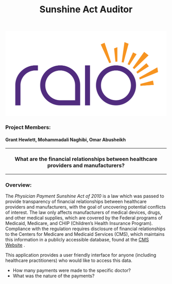 <h1 align=center> Sunshine Act Auditor </h1> <br>

![alt text](https://github.com/Ohmarr/RAIO_Sunshine_Act_Project/blob/master/dev/RAIO_LogoIII.png "RAIO LOGO")
<br>
### Project Members:
#### Grant Hewlett, Mohammadali Naghibi, Omar Abusheikh

<hr><h3 align=center> What are the financial relationships between healthcare providers and manufacturers? </h3><hr>

### Overview: 
The _Physician Payment Sunshine Act of 2010_ is a law which was passed to provide transparency of financial relationships between healthcare providers and manufacturers, with the goal of uncovering potential conflicts of interest.  The law only affects manufacturers of medical devices, drugs, and other medical supplies, which are covered by the Federal programs of Medicaid, Medicare, and CHIP (Children’s Health Insurance Program).  Compliance with the regulation requires disclosure of financial relationships to the Centers for Medicare and Medicaid Services (CMS), which maintains this information in a publicly accessible database, found at the [CMS Website](https://openpaymentsdata.cms.gov/dataset/General-Payment-Data-Detailed-Dataset-2017-Reporti/a3u6-h38p "The CMS Open Payments Database") . 

This application provides a user friendly interface for anyone (including healthcare practitioners) who would like to access this data.
- How many payments were made to the specific doctor?
- What was the nature of the payments? 

